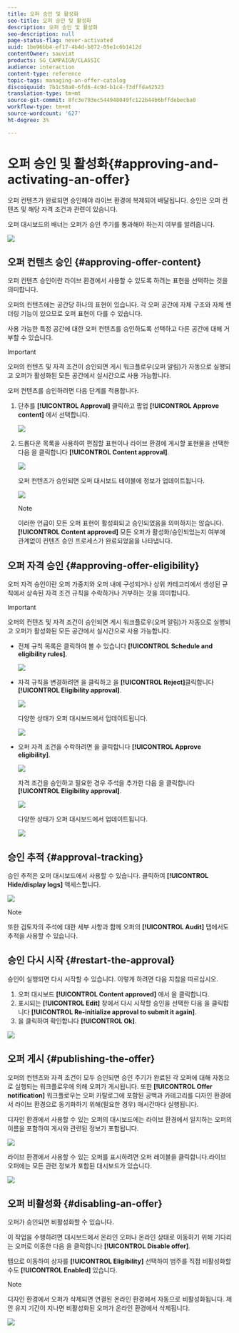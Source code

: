 ```yaml
---
title: 오퍼 승인 및 활성화
seo-title: 오퍼 승인 및 활성화
description: 오퍼 승인 및 활성화
seo-description: null
page-status-flag: never-activated
uuid: 1be96bb4-ef17-4b4d-b872-05e1c6b1412d
contentOwner: sauviat
products: SG_CAMPAIGN/CLASSIC
audience: interaction
content-type: reference
topic-tags: managing-an-offer-catalog
discoiquuid: 7b1c58a0-6fd6-4c9d-b1c4-f3dffda42523
translation-type: tm+mt
source-git-commit: 8fc3e793ec544948049fc122b44b6bffdebecba0
workflow-type: tm+mt
source-wordcount: '627'
ht-degree: 3%

---
```



# 오퍼 승인 및 활성화{#approving-and-activating-an-offer}

오퍼 컨텐츠가 완료되면 승인해야 라이브 환경에 복제되어 배달됩니다. 승인은 오퍼 컨텐츠 및 해당 자격 조건과 관련이 있습니다.

오퍼 대시보드의 배너는 오퍼가 승인 주기를 통과해야 하는지 여부를 알려줍니다.

![](assets/offer_validate_001.png)

## 오퍼 컨텐츠 승인 {#approving-offer-content}

오퍼 컨텐츠 승인이란 라이브 환경에서 사용할 수 있도록 하려는 표현을 선택하는 것을 의미합니다.

오퍼의 컨텐츠에는 공간당 하나의 표현이 있습니다. 각 오퍼 공간에 자체 구조와 자체 렌더링 기능이 있으므로 오퍼 표현이 다를 수 있습니다.

사용 가능한 특정 공간에 대한 오퍼 컨텐츠를 승인하도록 선택하고 다른 공간에 대해 거부할 수 있습니다.

>[!IMPORTANT]
>
>오퍼의 컨텐츠 및 자격 조건이 승인되면 게시 워크플로우(오퍼 알림)가 자동으로 실행되고 오퍼가 활성화된 모든 공간에서 실시간으로 사용 가능합니다.

오퍼 컨텐츠를 승인하려면 다음 단계를 적용합니다.

1. 단추를 **[!UICONTROL Approval]** 클릭하고 팝업 **[!UICONTROL Approve content]** 에서 선택합니다.

   ![](assets/offer_validate_002.png)

1. 드롭다운 목록을 사용하여 편집할 표현이나 라이브 환경에 게시할 표현물을 선택한 다음 을 클릭합니다 **[!UICONTROL Content approval]**.

   ![](assets/offer_validate_003.png)

   오퍼 컨텐츠가 승인되면 오퍼 대시보드 테이블에 정보가 업데이트됩니다.

   ![](assets/offer_validate_004.png)

   >[!NOTE]
   >
   >이러한 언급이 모든 오퍼 표현이 활성화되고 승인되었음을 의미하지는 않습니다. **[!UICONTROL Content approved]** 모든 오퍼가 활성화/승인되었는지 여부에 관계없이 컨텐츠 승인 프로세스가 완료되었음을 나타냅니다.

## 오퍼 자격 승인 {#approving-offer-eligibility}

오퍼 자격 승인이란 오퍼 가중치와 오퍼 내에 구성되거나 상위 카테고리에서 생성된 규칙에서 상속된 자격 조건 규칙을 수락하거나 거부하는 것을 의미합니다.

>[!IMPORTANT]
>
>오퍼의 컨텐츠 및 자격 조건이 승인되면 게시 워크플로우(오퍼 알림)가 자동으로 실행되고 오퍼가 활성화된 모든 공간에서 실시간으로 사용 가능합니다.

* 전체 규칙 목록은 클릭하여 볼 수 있습니다 **[!UICONTROL Schedule and eligibility rules]**.

   ![](assets/offer_validate_005.png)

* 자격 규칙을 변경하려면 을 클릭하고 을 **[!UICONTROL Reject]**&#x200B;클릭합니다 **[!UICONTROL Eligibility approval]**.

   ![](assets/offer_validate_007.png)

   다양한 상태가 오퍼 대시보드에서 업데이트됩니다.

   ![](assets/offer_validate_006.png)

* 오퍼 자격 조건을 수락하려면 을 클릭합니다 **[!UICONTROL Approve eligibility]**.

   ![](assets/offer_validate_008.png)

   자격 조건을 승인하고 필요한 경우 주석을 추가한 다음 을 클릭합니다 **[!UICONTROL Eligibility approval]**.

   ![](assets/offer_validate_009.png)

   다양한 상태가 오퍼 대시보드에서 업데이트됩니다.

   ![](assets/offer_validate_010.png)

## 승인 추적 {#approval-tracking}

승인 추적은 오퍼 대시보드에서 사용할 수 있습니다. 클릭하여 **[!UICONTROL Hide/display logs]** 액세스합니다.

![](assets/offer_validate_012.png)

>[!NOTE]
>
>또한 검토자의 주석에 대한 세부 사항과 함께 오퍼의 **[!UICONTROL Audit]** 탭에서도 추적을 사용할 수 있습니다.

## 승인 다시 시작 {#restart-the-approval}

승인이 실행되면 다시 시작할 수 있습니다. 이렇게 하려면 다음 지침을 따르십시오.

1. 오퍼 대시보드 **[!UICONTROL Content approved]** 에서 을 클릭합니다.
1. 표시되는 **[!UICONTROL Edit]** 창에서 다시 시작할 승인을 선택한 다음 을 클릭합니다 **[!UICONTROL Re-initialize approval to submit it again]**.
1. 을 클릭하여 확인합니다 **[!UICONTROL Ok]**.

![](assets/offer_validate_013.png)

## 오퍼 게시 {#publishing-the-offer}

오퍼의 컨텐츠와 자격 조건이 모두 승인되면 승인 주기가 완료된 각 오퍼에 대해 자동으로 실행되는 워크플로우에 의해 오퍼가 게시됩니다. 또한 **[!UICONTROL Offer notification]** 워크플로우는 오퍼 카탈로그에 포함된 공백과 카테고리를 디자인 환경에서 라이브 환경으로 동기화하기 위해(필요한 경우) 매시간마다 실행됩니다.

디자인 환경에서 사용할 수 있는 오퍼의 대시보드에는 라이브 환경에서 일치하는 오퍼의 이름을 포함하여 게시와 관련된 정보가 포함됩니다.

![](assets/offer_golive_001.png)

라이브 환경에서 사용할 수 있는 오퍼를 표시하려면 오퍼 레이블을 클릭합니다.라이브 오퍼에는 모든 관련 정보가 포함된 대시보드가 있습니다.

![](assets/offer_golive_002.png)

## 오퍼 비활성화 {#disabling-an-offer}

오퍼가 승인되면 비활성화할 수 있습니다.

이 작업을 수행하려면 대시보드에서 온라인 오퍼나 온라인 상태로 이동하기 위해 기다리는 오퍼로 이동한 다음 을 클릭합니다 **[!UICONTROL Disable offer]**.

탭으로 이동하여 상자를 **[!UICONTROL Eligibility]** 선택하여 범주를 직접 비활성화할 수도 **[!UICONTROL Enabled]** 있습니다.

>[!NOTE]
>
>디자인 환경에서 오퍼가 삭제되면 연결된 온라인 환경에서 자동으로 비활성화됩니다. 제안 유지 기간이 지나면 비활성화된 오퍼가 온라인 환경에서 삭제됩니다.

![](assets/offer_preview_deactivate.png)

